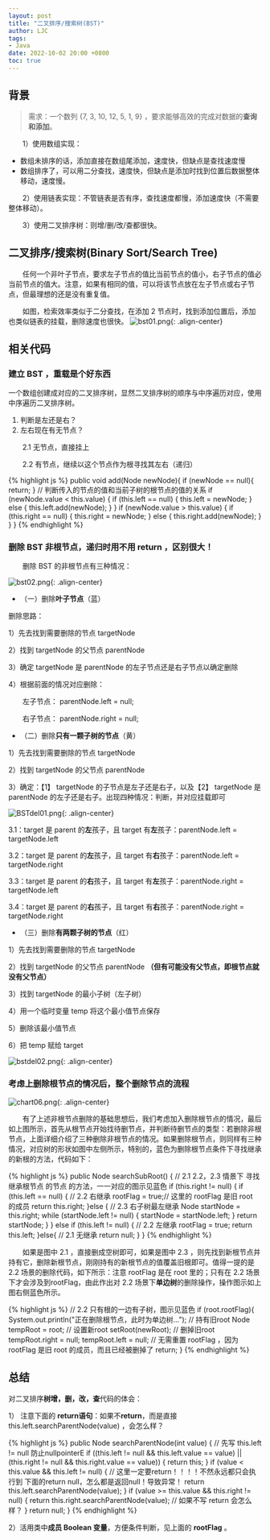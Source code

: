 ```yaml
---
layout: post
title: "二叉排序/搜索树(BST)"
author: LJC
tags:
- Java
date: 2022-10-02 20:00 +0800
toc: true
---
```

## 背景
> 需求：一个数列 {7, 3, 10, 12, 5, 1, 9} ，要求能够高效的完成对数据的**查询和添加**。

&emsp;&emsp;1）使用数组实现：
- 数组未排序的话，添加直接在数组尾添加，速度快，但缺点是查找速度慢
- 数组排序了，可以用二分查找，速度快，但缺点是添加时找到位置后数据整体移动，速度慢。

&emsp;&emsp;2）使用链表实现：不管链表是否有序，查找速度都慢，添加速度快（不需要整体移动）。

&emsp;&emsp;3）使用二叉排序树：则增/删/改/查都很快。

## 二叉排序/搜索树(Binary Sort/Search Tree)

&emsp;&emsp;任何一个非叶子节点，要求左子节点的值比当前节点的值小，右子节点的值必当前节点的值大。注意，如果有相同的值，可以将该节点放在左子节点或右子节点，但最理想的还是没有重复值。

&emsp;&emsp;如图，检索效率类似于二分查找，在添加 2 节点时，找到添加位置后，添加也类似链表的挂载，删除速度也很快。
![bst01.png](/images/bst01.png "BST"){: .align-center}

## 相关代码

### 建立 BST ，重载是个好东西

一个数组创建成对应的二叉排序树，显然二叉排序树的顺序与中序遍历对应，使用中序遍历二叉排序树。

1. 判断是左还是右？
2. 左右现在有无节点？

&emsp;&emsp;2.1 无节点，直接挂上

&emsp;&emsp;2.2 有节点，继续以这个节点作为根寻找其左右（递归）

{% highlight js %}
    public void add(Node newNode){
        if (newNode == null){
            return;
        }
        // 判断传入的节点的值和当前子树的根节点的值的关系
        if (newNode.value < this.value) {
            if (this.left == null) {
                this.left = newNode;
            }
            else {
                this.left.add(newNode);
            }
        }
        if (newNode.value > this.value) {
            if (this.right == null) {
                this.right = newNode;
            }
            else {
                this.right.add(newNode);
            }
        }
    }
{% endhighlight %}

### 删除 BST 非根节点，递归时用不用 return ，区别很大！

&emsp;&emsp;删除 BST 的非根节点有三种情况：

![bst02.png](/images/bst02.png "BST"){: .align-center}

- （一）删除**叶子节点**（蓝）

删除思路：

1）先去找到需要删除的节点 targetNode

2）找到 targetNode 的父节点 parentNode 

3）确定 targetNode 是 parentNode 的左子节点还是右子节点以确定删除

4）根据前面的情况对应删除：

&emsp;&emsp;左子节点： parentNode.left  = null;

&emsp;&emsp;右子节点： parentNode.right = null;

- （二）删除**只有一颗子树的节点**（黄）

1）先去找到需要删除的节点 targetNode

2）找到 targetNode 的父节点 parentNode 

3）确定：【1】 targetNode 的子节点是左子还是右子，以及【2】 targetNode 是 parentNode 的左子还是右子。出现四种情况：判断，并对应挂载即可

![BSTdel01.png](/images/BSTdel01.png "BST-delete-situation2"){: .align-center}

3.1：target 是 parent 的**左**孩子，且 target 有**左**孩子：parentNode.left = targetNode.left

3.2：target 是 parent 的**左**孩子，且 target 有**右**孩子：parentNode.left = targetNode.right

3.3：target 是 parent 的**右**孩子，且 target 有**左**孩子：parentNode.right = targetNode.left

3.4：target 是 parent 的**右**孩子，且 target 有**右**孩子：parentNode.right = targetNode.right

- （三）删除**有两颗子树的节点**（红）

1）先去找到需要删除的节点 targetNode

2）找到 targetNode 的父节点 parentNode **（但有可能没有父节点，即根节点就没有父节点）**

3）找到 targetNode 的最小子树（左子树）

4）用一个临时变量 temp 将这个最小值节点保存

5）删除该最小值节点

6）把 temp 赋给 target

![bstdel02.png](/images/bstdel02.png "BST-delete-all-situation"){: .align-center}

### 考虑上删除根节点的情况后，整个删除节点的流程

![chart06.png](/images/chart06.png "flowchart-BSTdel"){: .align-center}

&emsp;&emsp;有了上述非根节点删除的基础思想后，我们考虑加入删除根节点的情况，最后如上图所示，首先从根节点开始找待删节点，并判断待删节点的类型：若删除非根节点，上面详细介绍了三种删除非根节点的情况。如果删除根节点，则同样有三种情况，对应树的形状如图中左侧所示，特别的，蓝色为删除根节点条件下寻找继承的新根的方法，代码如下：

{% highlight js %}
public Node searchSubRoot() {
        // 2.1 2.2，2.3 情景下 寻找继承根节点 的节点 的方法，一一对应的图示见蓝色
        if (this.right != null) {
            if (this.left == null) {
                // 2.2 右继承
                rootFlag = true;// 这里的 rootFlag 是旧 root 的成员
                return this.right;
            }else {
                // 2.3 右子树最左继承
                Node startNode = this.right;
                while (startNode.left != null) {
                    startNode = startNode.left;
                }
                return startNode;
            }
        } else if (this.left != null) {
            // 2.2 左继承
            rootFlag = true;
            return this.left;
            }else{
            // 2.1 无继承
            return null;
        }
    }
{% endhighlight %}

&emsp;&emsp;如果是图中 2.1 ，直接删成空树即可，如果是图中 2.3 ，则先找到新根节点并持有它，删除新根节点，刚刚持有的新根节点的值覆盖旧根即可。值得一提的是 2.2 场景的删除代码，如下所示：注意 rootFlag 是在 root 里的；只有在 2.2 场景下才会涉及到rootFlag，由此作出对 2.2 场景下**单边树**的删除操作，操作图示如上图右侧蓝色所示。

{% highlight js %}
// 2.2 只有根的一边有子树，图示见蓝色
        if (root.rootFlag){
            System.out.println("正在删除根节点，此时为单边树...");
            // 持有旧root
            Node tempRoot = root;
            // 设置新root
            setRoot(newRoot);
            // 删掉旧root
            tempRoot.right = null;
            tempRoot.left = null;
            // 无需重置 rootFlag ，因为 rootFlag 是旧 root 的成员，而且已经被删掉了
            return;
        }
{% endhighlight %}

## 总结

对二叉排序**树增，删，改，查**代码的体会：

1） 注意下面的 **return语句**：如果不**return**，而是直接 this.left.searchParentNode(value) ，会怎么样？

{% highlight js %}
public Node searchParentNode(int value) {
        // 先写 this.left != null 防止nullpointerE
        if ((this.left != null && this.left.value == value) || (this.right != null && this.right.value == value)) {
            return this;
        }
        if (value < this.value && this.left != null) {
            // 这里一定要return！！！！不然永远都只会执行到 下面的return null，怎么都是返回null！导致异常！
            return this.left.searchParentNode(value);
        }
        if (value >= this.value && this.right != null) {
            return this.right.searchParentNode(value);
            // 如果不写 return 会怎么样？
        }
        return null;
    }
{% endhighlight %}

2）活用类中**成员 Boolean 变量**，方便条件判断，见上面的 **rootFlag** 。